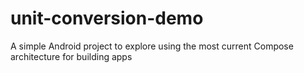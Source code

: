 # unit-conversion-demo
A simple Android project to explore using the most current Compose architecture for building apps

